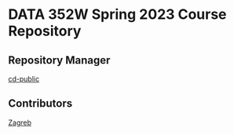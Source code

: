 # DATA 352W Spring 2023 Course Repository 
## Repository Manager
[cd-public](https://cd-public.github.io/)
## Contributors
[Zagreb](https://zagreb-ethf23.github.io/)
